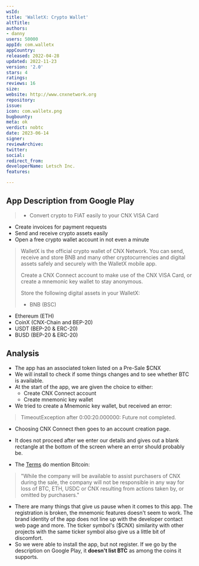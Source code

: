 ```yaml
---
wsId: 
title: 'WalletX: Crypto Wallet'
altTitle: 
authors:
- danny 
users: 50000
appId: com.walletx
appCountry: 
released: 2022-04-28
updated: 2022-11-23
version: '2.0'
stars: 4
ratings: 
reviews: 16
size: 
website: http://www.cnxnetwork.org
repository: 
issue: 
icon: com.walletx.png
bugbounty: 
meta: ok
verdict: nobtc
date: 2023-06-14
signer: 
reviewArchive: 
twitter: 
social: 
redirect_from: 
developerName: Letsch Inc.
features: 

---
```


## App Description from Google Play 

> - Convert crypto to FIAT easily to your CNX VISA Card
- Create invoices for payment requests
- Send and receive crypto assets easily
- Open a free crypto wallet account in not even a minute
>
> WalletX is the official crypto wallet of CNX Network. You can send, receive and store BNB and many other cryptocurrencies and digital assets safely and securely with the WalletX mobile app.
>
> Create a CNX Connect account to make use of the CNX VISA Card, or create a mnemonic key wallet to stay anonymous.
>
> Store the following digital assets in your WalletX:
> - BNB (BSC)
- Ethereum (ETH)
- CoinX (CNX-Chain and BEP-20)
- USDT (BEP-20 & ERC-20)
- BUSD (BEP-20 & ERC-20)

## Analysis

- The app has an associated token listed on a Pre-Sale $CNX
- We will install to check if some things changes and to see whether BTC is available.
- At the start of the app, we are given the choice to either: 
  - Create CNX Connect account 
  - Create mnemonic key wallet 
- We tried to create a Mnemonic key wallet, but received an error: 

> TimeoutException after 0:00:20.000000: Future not completed.

- Choosing CNX Connect then goes to an account creation page.
- It does not proceed after we enter our details and gives out a blank rectangle at the bottom of the screen where an error should probably be.

- The [Terms](https://www.cnxnetwork.org/terms.html) do mention Bitcoin: 

> "While the company will be available to assist purchasers of CNX during the sale, the company will not be responsible in any way for loss of BTC, ETH, USDC or CNX resulting from actions taken by, or omitted by purchasers."

- There are many things that give us pause when it comes to this app. The registration is broken, the mnemonic features doesn't seem to work. The brand identity of the app does not line up with the developer contact web page and more. The ticker symbol's ($CNX) similarity with other projects with the same ticker symbol also give us a little bit of discomfort. 
- So we were able to install the app, but not register. If we go by the description on Google Play, it **doesn't list BTC** as among the coins it supports. 